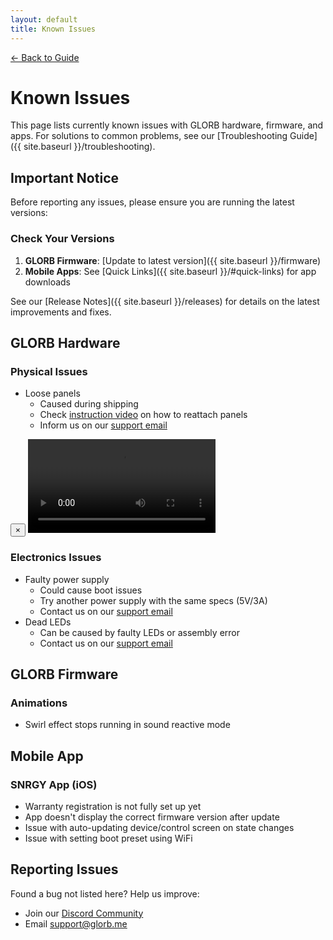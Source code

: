 ```yaml
---
layout: default
title: Known Issues
---
```


<div class="back-nav">
  <a href="{{ site.baseurl }}/">← Back to Guide</a>
</div>

# Known Issues

This page lists currently known issues with GLORB hardware, firmware, and apps. For solutions to common problems, see our [Troubleshooting Guide]({{ site.baseurl }}/troubleshooting).

## Important Notice

Before reporting any issues, please ensure you are running the latest versions:

### Check Your Versions
1. **GLORB Firmware**: [Update to latest version]({{ site.baseurl }}/firmware)
2. **Mobile Apps**: See [Quick Links]({{ site.baseurl }}/#quick-links) for app downloads

See our [Release Notes]({{ site.baseurl }}/releases) for details on the latest improvements and fixes.

## GLORB Hardware

### Physical Issues
- Loose panels
  - Caused during shipping
  - Check <a href="#" onclick="openVideoModal(); return false;">instruction video</a> on how to reattach panels
  - Inform us on our [support email](mailto:support@glorb.me)

<div class="modal phone-video" id="videoModal">
    <div class="modal-content">
        <button class="close-modal" onclick="closeVideoModal()">×</button>
        <video controls>
            <source src="{{ site.baseurl }}/assets/videos/panel-fix.mov" type="video/mp4">
            Your browser does not support the video tag. 
            <a href="{{ site.baseurl }}/assets/videos/panel-fix.mov">Download the video</a>
        </video>
    </div>
</div>

<script>
function openVideoModal() {
    document.getElementById('videoModal').classList.add('active');
}

function closeVideoModal() {
    const modal = document.getElementById('videoModal');
    const video = modal.querySelector('video');
    video.pause();
    modal.classList.remove('active');
}

// Close modal when clicking outside
document.getElementById('videoModal').addEventListener('click', function(e) {
    if (e.target === this) closeVideoModal();
});
</script>

### Electronics Issues
- Faulty power supply
  - Could cause boot issues
  - Try another power supply with the same specs (5V/3A)
  - Contact us on our [support email](mailto:support@glorb.me)
- Dead LEDs
  - Can be caused by faulty LEDs or assembly error
  - Contact us on our [support email](mailto:support@glorb.me)

## GLORB Firmware

### Animations
- Swirl effect stops running in sound reactive mode

## Mobile App

### SNRGY App (iOS)
- Warranty registration is not fully set up yet
- App doesn't display the correct firmware version after update
- Issue with auto-updating device/control screen on state changes
- Issue with setting boot preset using WiFi

## Reporting Issues
Found a bug not listed here? Help us improve:
- Join our [Discord Community](https://discord.com/invite/hnQ5V2GNjh)
- Email [support@glorb.me](mailto:support@glorb.me)